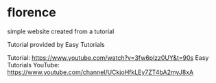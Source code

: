 # florence
simple website created from a tutorial

Tutorial provided by Easy Tutorials

Tutorial: https://www.youtube.com/watch?v=3fw6plzz0UY&t=90s
Easy Tutorials YouTube: https://www.youtube.com/channel/UCkjoHfkLEy7ZT4bA2myJ8xA
